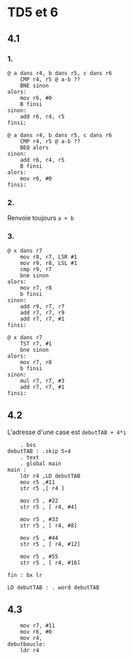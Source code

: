 # TD5 et 6

## 4.1

### 1.

```assembly
@ a dans r4, b dans r5, c dans r6
	CMP r4, r5 @ a-b ??
	BNE sinon
alors:
	mov r6, #0
	B finsi
sinon:
	add r6, r4, r5
finsi:
```

```assembly
@ a dans r4, b dans r5, c dans r6
	CMP r4, r5 @ a-b ??
	BEQ alors
sinon:
	add r6, r4, r5
	B finsi
alors:
	mov r6, #0
finsi:
```

### 2.

Renvoie toujours `a + b`

### 3.

```assembly
@ x dans r7
	mov r8, r7, LSR #1
	mov r9, r8, LSL #1
	cmp r9, r7
	bne sinon
alors:
	mov r7, r8
	b finsi
sinon:
	add r9, r7, r7
	add r7, r7, r9
	add r7, r7, #1
finsi:
```

```assembly
@ x dans r7
	TST r7, #1
	bne sinon
alors:
	mov r7, r8
	b finsi
sinon:
	mul r7, r7, #3
	add r7, r7, #1
finsi:
```



## 4.2

L'adresse d'une case est `debutTAB + 4*i` 

```assembly
	. bss
debutTAB : .skip 5∗4
	. text
	. global main
main :
	ldr r4 ,LD debutTAB
	mov r5 ,#11
	str r5 ,[ r4 ]

	mov r5 , #22
	str r5 , [ r4, #4]
	
	mov r5 , #33
	str r5 , [ r4, #8]
	
	mov r5 , #44
	str r5 , [ r4, #12]
	
	mov r5 , #55
	str r5 , [ r4, #16]

fin : bx lr

LD debutTAB : . word debutTAB
```



## 4.3

```assembly
	mov r7, #11
	mov r6, #0
	mov r4, 
debutboucle:
	ldr r4
```


























































